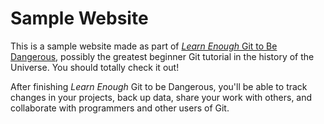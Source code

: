 # Sample Website

This is a sample website made as part of [*Learn Enough* Git to Be Dangerous](http://learnenough.com/git-tutorial), possibly the greatest beginner Git tutorial in the history of the Universe. You should totally check it out!

After finishing *Learn Enough* Git to be Dangerous, you'll be able to track changes in your projects, back up data, share your work with others, and collaborate with programmers and other users of Git.
